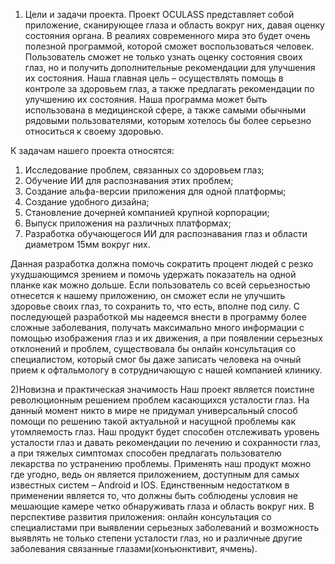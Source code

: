 1) Цели и задачи проекта.
Проект OCULASS представляет собой приложение, сканирующее глаза и область вокруг них, давая оценку состояния органа. В реалиях современного мира это будет очень полезной программой, которой сможет воспользоваться человек. Пользователь сможет не только узнать оценку состояния своих глаз, но и получить дополнительные рекомендации для улучшения их состояния.
Наша главная цель – осуществлять помощь в контроле за здоровьем глаз, а также предлагать рекомендации по улучшению их состояния. Наша программа может быть использована в медицинской сфере, а также самыми обычными рядовыми пользователями, которым хотелось бы более серьезно относиться к своему здоровью.

К задачам нашего проекта относятся:
1.	Исследование проблем, связанных со здоровьем глаз;
2.	Обучение ИИ для распознавания этих проблем;
3.	Создание альфа-версии приложения для одной платформы;
4.	Создание удобного дизайна;
5.	Становление дочерней компанией крупной корпорации;
6.	Выпуск приложения на различных платформах;
7.	Разработка обучающегося ИИ для распознавания глаз и области диаметром 15мм вокруг них.

Данная разработка должна помочь сократить процент людей с резко ухудшающимся зрением и помочь удержать показатель на одной планке как можно дольше. Если пользователь со всей серьезностью отнесется к нашему приложению, он сможет если не улучшить здоровье своих глаз, то сохранить то, что есть, вполне под силу.
С последующей разработкой мы надеемся внести в программу более сложные заболевания, получать максимально много информации с помощью изображения глаз и их движения, а при появлении серьезных отклонений и проблем, существовала бы онлайн консультация со специалистом, который смог бы даже записать человека  на очный прием к офтальмологу в сотрудничающую с нашей компанией клинику.

2)Новизна и практическая значимость
Наш проект является поистине революционным решением проблем касающихся усталости глаз. На данный момент никто в мире не придумал универсальный способ помощи по решению такой актуальной и насущной проблемы как утомляемость глаз. Наш продукт будет способен отслеживать уровень усталости глаз и давать рекомендации по лечению и сохранности глаз, а при тяжелых симптомах способен предлагать пользователю лекарства по устранению проблемы. Применять наш продукт можно где угодно, ведь он является приложением, доступным для самых известных систем – Android и  IOS.
Единственным недостатком в применении является то, что должны быть соблюдены условия не мешающие камере четко обнаруживать глаза и область вокруг них. В перспективе развития приложения: онлайн консультация со специалистами при выявлении серьезных заболеваний и возможность выявлять не только степени усталости глаз, но и различные другие заболевания связанные глазами(конъюнктивит, ячмень).
